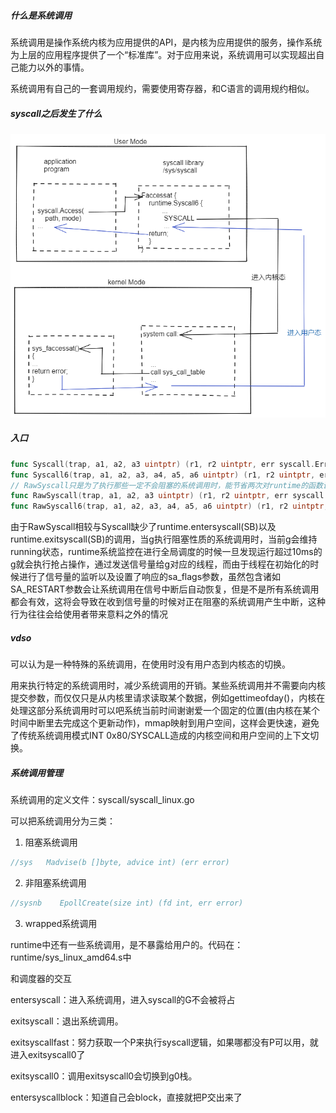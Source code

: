 ##### 什么是系统调用

系统调用是操作系统内核为应用提供的API，是内核为应用提供的服务，操作系统为上层的应用程序提供了一个“标准库”。对于应用来说，系统调用可以实现超出自己能力以外的事情。

系统调用有自己的一套调用规约，需要使用寄存器，和C语言的调用规约相似。

##### syscall之后发生了什么

![系统调用](./img/syscall.png)

##### 入口

```go
func Syscall(trap, a1, a2, a3 uintptr) (r1, r2 uintptr, err syscall.Errno)
func Syscall6(trap, a1, a2, a3, a4, a5, a6 uintptr) (r1, r2 uintptr, err syscall.Errno)
// RawSyscall只是为了执行那些一定不会阻塞的系统调用时，能节省两次对runtime的函数调用的消耗
func RawSyscall(trap, a1, a2, a3 uintptr) (r1, r2 uintptr, err syscall.Errno)
func RawSyscall6(trap, a1, a2, a3, a4, a5, a6 uintptr) (r1, r2 uintptr, err syscall.Errno)
```

由于RawSyscall相较与Syscall缺少了runtime.entersyscall(SB)以及runtime.exitsyscall(SB)的调用，当g执行阻塞性质的系统调用时，当前g会维持running状态，runtime系统监控在进行全局调度的时候一旦发现运行超过10ms的g就会执行抢占操作，通过发送信号量给g对应的线程，而由于线程在初始化的时候进行了信号量的监听以及设置了响应的sa_flags参数，虽然包含诸如SA_RESTART参数会让系统调用在信号中断后自动恢复，但是不是所有系统调用都会有效，这将会导致在收到信号量的时候对正在阻塞的系统调用产生中断，这种行为往往会给使用者带来意料之外的情况

##### vdso

可以认为是一种特殊的系统调用，在使用时没有用户态到内核态的切换。

用来执行特定的系统调用时，减少系统调用的开销。某些系统调用并不需要向内核提交参数，而仅仅只是从内核里请求读取某个数据，例如gettimeofday()，内核在处理这部分系统调用时可以吧系统当前时间谢谢爱一个固定的位置(由内核在某个时间中断里去完成这个更新动作)，mmap映射到用户空间，这样会更快速，避免了传统系统调用模式INT 0x80/SYSCALL造成的内核空间和用户空间的上下文切换。

##### 系统调用管理

系统调用的定义文件：syscall/syscall_linux.go

可以把系统调用分为三类：

1. 阻塞系统调用

```go
//sys   Madvise(b []byte, advice int) (err error)
```

2. 非阻塞系统调用

```go
//sysnb    EpollCreate(size int) (fd int, err error)
```

3. wrapped系统调用

runtime中还有一些系统调用，是不暴露给用户的。代码在：runtime/sys_linux_amd64.s中

和调度器的交互

entersyscall：进入系统调用，进入syscall的G不会被将占

exitsyscall：退出系统调用。

exitsyscallfast：努力获取一个P来执行syscall逻辑，如果哪都没有P可以用，就进入exitsyscall0了

exitsyscall0：调用exitsyscall0会切换到g0栈。

entersyscallblock：知道自己会block，直接就把P交出来了
